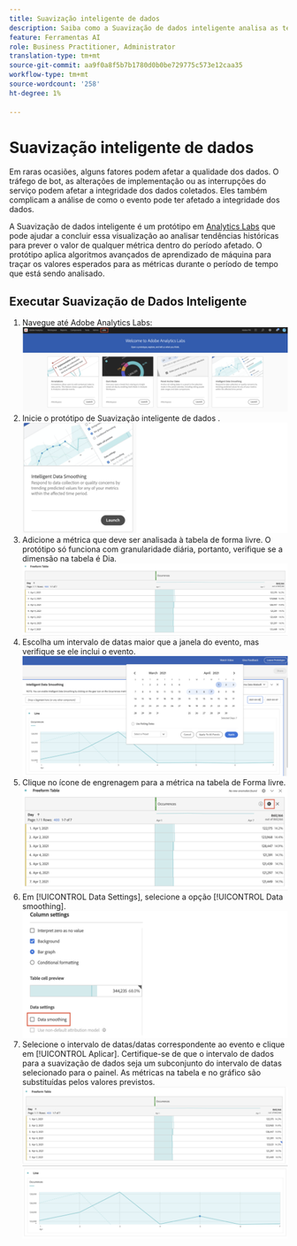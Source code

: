 ```yaml
---
title: Suavização inteligente de dados
description: Saiba como a Suavização de dados inteligente analisa as tendências históricas para prever o valor de qualquer métrica dentro de um período de tempo afetado.
feature: Ferramentas AI
role: Business Practitioner, Administrator
translation-type: tm+mt
source-git-commit: aa9f0a8f5b7b1780d0b0be729775c573e12caa35
workflow-type: tm+mt
source-wordcount: '258'
ht-degree: 1%

---
```


# Suavização inteligente de dados

Em raras ocasiões, alguns fatores podem afetar a qualidade dos dados. O tráfego de bot, as alterações de implementação ou as interrupções do serviço podem afetar a integridade dos dados coletados. Eles também complicam a análise de como o evento pode ter afetado a integridade dos dados.

A Suavização de dados inteligente é um protótipo em [Analytics Labs](/help/analyze/tech-previews/overview.md) que pode ajudar a concluir essa visualização ao analisar tendências históricas para prever o valor de qualquer métrica dentro do período afetado. O protótipo aplica algoritmos avançados de aprendizado de máquina para traçar os valores esperados para as métricas durante o período de tempo que está sendo analisado.

## Executar Suavização de Dados Inteligente

1. Navegue até Adobe Analytics Labs:
   ![Labs](assets/labs.png)
1. Inicie o protótipo de Suavização inteligente de dados .
   ![Iniciar protótipo](assets/intelligent-ds.png)
1. Adicione a métrica que deve ser analisada à tabela de forma livre. O protótipo só funciona com granularidade diária, portanto, verifique se a dimensão na tabela é Dia.
   ![Adicionar métrica](assets/add-metric.png)
1. Escolha um intervalo de datas maior que a janela do evento, mas verifique se ele inclui o evento.
   ![Intervalo de datas](assets/date-range.png)
1. Clique no ícone de engrenagem para a métrica na tabela de Forma livre.
   ![Ícone de engrenagem](assets/gear-icon.png)
1. Em [!UICONTROL Data Settings], selecione a opção [!UICONTROL Data smoothing].
   ![Suavização de dados](assets/column-setting.png)
1. Selecione o intervalo de datas/datas correspondente ao evento e clique em [!UICONTROL Aplicar].
Certifique-se de que o intervalo de dados para a suavização de dados seja um subconjunto do intervalo de datas selecionado para o painel. As métricas na tabela e no gráfico são substituídas pelos valores previstos.
   ![Valores previstos](assets/predictive-values.png)